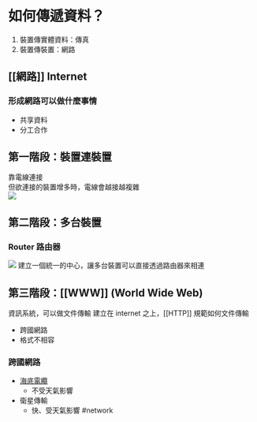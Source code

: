 # 如何傳遞資料？  
1. 裝置傳實體資料：傳真  
2. 裝置傳裝置：網路

## [[網路]] Internet

### 形成網路可以做什麼事情
- 共享資料
- 分工合作

## 第一階段：裝置連裝置  
靠電線連接  
但欲連接的裝置增多時，電線會越接越複雜  
![](https://i.imgur.com/plWDnxo.png)

## 第二階段：多台裝置
### Router 路由器
![](https://i.imgur.com/qzBdvHr.png)
建立一個統一的中心，讓多台裝置可以直接透過路由器來相連

## 第三階段：[[WWW]] (World Wide Web)
資訊系統，可以做文件傳輸
建立在 internet 之上，[[HTTP]] 規範如何文件傳輸
- 跨國網路
- 格式不相容

### 跨國網路
- [海底電纜](https://www.submarinecablemap.com/)
	- 不受天氣影響
- 衛星傳輸
	- 快、受天氣影響
#network